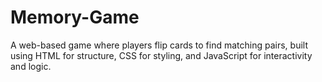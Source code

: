 # Memory-Game
A web-based game where players flip cards to find matching pairs, built using HTML for structure, CSS for styling, and JavaScript for interactivity and logic.
